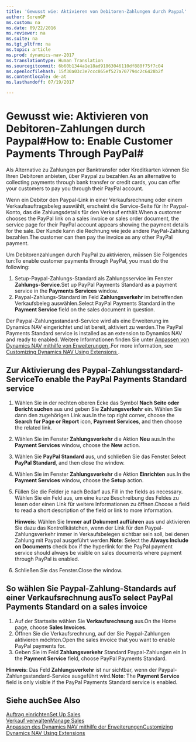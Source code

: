 ```yaml
---
title: 'Gewusst wie: Aktivieren von Debitoren-Zahlungen durch Paypal'
author: SorenGP
ms.custom: na
ms.date: 09/22/2016
ms.reviewer: na
ms.suite: na
ms.tgt_pltfrm: na
ms.topic: article
ms.prod: dynamics-nav-2017
ms.translationtype: Human Translation
ms.sourcegitcommit: 6b60b1344a1e18ad91863046110df880f75f7c04
ms.openlocfilehash: 15f30a03c3e7ccc865ef527a707794c2c6428b2f
ms.contentlocale: de-at
ms.lasthandoff: 07/19/2017

---
```


# <a name="how-to-enable-customer-payments-through-paypal"></a><span data-ttu-id="5c64e-102">Gewusst wie: Aktivieren von Debitoren-Zahlungen durch Paypal#</span><span class="sxs-lookup"><span data-stu-id="5c64e-102">How to: Enable Customer Payments Through PayPal#</span></span>
<span data-ttu-id="5c64e-103">Als Alternative zu Zahlungen per Banktransfer oder Kreditkarten können Sie Ihren Debitoren anbieten, über Paypal zu bezahlen.</span><span class="sxs-lookup"><span data-stu-id="5c64e-103">As an alternative to collecting payments through bank transfer or credit cards, you can offer your customers to pay you through their PayPal account.</span></span>

<span data-ttu-id="5c64e-104">Wenn ein Debitor den Paypal-Link in einer Verkaufsrechnung oder einem Verkaufsauftragsbeleg auswählt, erscheint die Service-Seite für ihr Paypal-Konto, das die Zahlungsdetails für den Verkauf enthält.</span><span class="sxs-lookup"><span data-stu-id="5c64e-104">When a customer chooses the PayPal link on a sales invoice or sales order document, the service page for their PayPal account appears showing the payment details for the sale.</span></span> <span data-ttu-id="5c64e-105">Der Kunde kann die Rechnung wie jede andere PayPal-Zahlung bezahlen.</span><span class="sxs-lookup"><span data-stu-id="5c64e-105">The customer can then pay the invoice as any other PayPal payment.</span></span>

<span data-ttu-id="5c64e-106">Um Debitorenzahlungen durch PayPal zu aktivieren, müssen Sie Folgendes tun:</span><span class="sxs-lookup"><span data-stu-id="5c64e-106">To enable customer payments through PayPal, you must do the following:</span></span>

1. <span data-ttu-id="5c64e-107">Setup-Paypal-Zahlungs-Standard als Zahlungsservice im Fenster **Zahlungs-Service**.</span><span class="sxs-lookup"><span data-stu-id="5c64e-107">Set up PayPal Payments Standard as a payment service in the **Payments Services** window.</span></span>
2. <span data-ttu-id="5c64e-108">Paypal-Zahlungs-Standard im Feld **Zahlungsverkehr** im betreffenden Verkaufsbeleg auswählen.</span><span class="sxs-lookup"><span data-stu-id="5c64e-108">Select PayPal Payments Standard in the **Payment Service** field on the sales document in question.</span></span>

<span data-ttu-id="5c64e-109">Der Paypal-Zahlungsstandard-Service wird als eine Erweiterung im Dynamics NAV eingerichtet und ist bereit, aktiviert zu werden.</span><span class="sxs-lookup"><span data-stu-id="5c64e-109">The PayPal Payments Standard service is installed as an extension to Dynamics NAV and ready to enabled.</span></span> <span data-ttu-id="5c64e-110">Weitere Informationen finden Sie unter [Anpassen von Dynamics NAV mithilfe von Erweiterungen ](ui-extensions.md).</span><span class="sxs-lookup"><span data-stu-id="5c64e-110">For more information, see [Customizing Dynamics NAV Using Extensions ](ui-extensions.md).</span></span>

## <a name="to-enable-the-paypal-payments-standard-service"></a><span data-ttu-id="5c64e-111">Zur Aktivierung des Paypal-Zahlungsstandard-Service</span><span class="sxs-lookup"><span data-stu-id="5c64e-111">To enable the PayPal Payments Standard service</span></span>
1. <span data-ttu-id="5c64e-112">Wählen Sie in der rechten oberen Ecke das Symbol **Nach Seite oder Bericht suchen** aus und geben Sie **Zahlungsverkehr** ein. Wählen Sie dann den zugehörigen Link aus.</span><span class="sxs-lookup"><span data-stu-id="5c64e-112">In the top right corner, choose the **Search for Page or Report** icon, **Payment Services**, and then choose the related link.</span></span>  
2. <span data-ttu-id="5c64e-113">Wählen Sie im Fenster **Zahlungsverkehr** die Aktion **Neu** aus.</span><span class="sxs-lookup"><span data-stu-id="5c64e-113">In the **Payment Services** window, choose the **New** action.</span></span>
3. <span data-ttu-id="5c64e-114">Wählen Sie **PayPal Standard** aus, und schließen Sie das Fenster.</span><span class="sxs-lookup"><span data-stu-id="5c64e-114">Select **PayPal Standard**, and then close the window.</span></span>
4. <span data-ttu-id="5c64e-115">Wählen Sie im Fenster **Zahlungsverkehr** die Aktion **Einrichten** aus.</span><span class="sxs-lookup"><span data-stu-id="5c64e-115">In the **Payment Services** window, choose the **Setup** action.</span></span>
5. <span data-ttu-id="5c64e-116">Füllen Sie die Felder je nach Bedarf aus.</span><span class="sxs-lookup"><span data-stu-id="5c64e-116">Fill in the fields as necessary.</span></span> <span data-ttu-id="5c64e-117">Wählen Sie ein Feld aus, um eine kurze Beschreibung des Feldes zu lesen oder einen Link für weitere Informationen zu öffnen.</span><span class="sxs-lookup"><span data-stu-id="5c64e-117">Choose a field to read a short description of the field or link to more information.</span></span>

    <span data-ttu-id="5c64e-118">**Hinweis**: Wählen Sie **Immer auf Dokument aufführen** aus und aktivieren Sie dazu das Kontrollkästchen, wenn der Link für den Paypal-Zahlungsverkehr immer in Verkaufsbelegen sichtbar sein soll, bei denen Zahlung mit Paypal ausgeführt werden.</span><span class="sxs-lookup"><span data-stu-id="5c64e-118">**Note**: Select the **Always Include on Documents** check box if the hyperlink for the PayPal payment service should always be visible on sales documents where payment through PayPal is enabled.</span></span>

6. <span data-ttu-id="5c64e-119">Schließen Sie das Fenster.</span><span class="sxs-lookup"><span data-stu-id="5c64e-119">Close the window.</span></span>

## <a name="to-select-paypal-payments-standard-on-a-sales-invoice"></a><span data-ttu-id="5c64e-120">So wählen Sie Paypal-Zahlung-Standards auf einer Verkaufsrechnung aus</span><span class="sxs-lookup"><span data-stu-id="5c64e-120">To select PayPal Payments Standard on a sales invoice</span></span>
1. <span data-ttu-id="5c64e-121">Auf der Startseite wählen Sie **Verkaufsrechnung** aus.</span><span class="sxs-lookup"><span data-stu-id="5c64e-121">On the Home page, choose **Sales Invoices**.</span></span>
2. <span data-ttu-id="5c64e-122">Öffnen Sie die Verkaufsrechnung, auf der Sie Paypal-Zahlungen aktivieren möchten.</span><span class="sxs-lookup"><span data-stu-id="5c64e-122">Open the sales invoice that you want to enable PayPal payments for.</span></span>
3. <span data-ttu-id="5c64e-123">Geben Sie im Feld **Zahlungsverkehr** Standard Paypal-Zahlungen ein.</span><span class="sxs-lookup"><span data-stu-id="5c64e-123">In the **Payment Service** field, choose PayPal Payments Standard.</span></span>

<span data-ttu-id="5c64e-124">**Hinweis**: Das Feld **Zahlungsverkehr** ist nur sichtbar, wenn der Paypal-Zahlungsstandard-Service ausgeführt wird.</span><span class="sxs-lookup"><span data-stu-id="5c64e-124">**Note**: The **Payment Service** field is only visible if the PayPal Payments Standard service is enabled.</span></span>   

## <a name="see-also"></a><span data-ttu-id="5c64e-125">Siehe auch</span><span class="sxs-lookup"><span data-stu-id="5c64e-125">See Also</span></span>  
[<span data-ttu-id="5c64e-126">Auftrag einrichten</span><span class="sxs-lookup"><span data-stu-id="5c64e-126">Set Up Sales</span></span>](sales-setup-sales.md)  
[<span data-ttu-id="5c64e-127">Verkauf verwalten</span><span class="sxs-lookup"><span data-stu-id="5c64e-127">Manage Sales</span></span>](sales-manage-sales.md)  
[<span data-ttu-id="5c64e-128">Anpassen des Dynamics NAV mithilfe der Erweiterungen</span><span class="sxs-lookup"><span data-stu-id="5c64e-128">Customizing Dynamics NAV Using Extensions</span></span>](ui-extensions.md)

